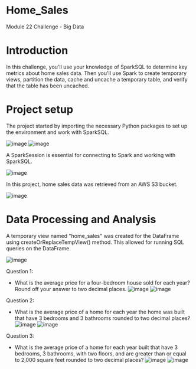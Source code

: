 # Home_Sales
Module 22 Challenge - Big Data

# Introduction
In this challenge, you'll use your knowledge of SparkSQL to determine key metrics about home sales data. Then you'll use Spark to create temporary views, partition the data, cache and uncache a temporary table, and verify that the table has been uncached.

# Project setup
The project started by importing the necessary Python packages to set up the environment and work with SparkSQL.

![image](https://github.com/CRGMBC/Home_Sales/assets/134125287/1ca05851-be04-4c30-9500-88cb672d880a)
![image](https://github.com/CRGMBC/Home_Sales/assets/134125287/2f49463b-acb6-4ffa-86e3-f30b7fa8eae8)

A SparkSession is essential for connecting to Spark and working with SparkSQL. 

![image](https://github.com/CRGMBC/Home_Sales/assets/134125287/d8d4372f-442e-4c31-a7ff-8d225abaeaa6)

In this project, home sales data was retrieved from an AWS S3 bucket. 

![image](https://github.com/CRGMBC/Home_Sales/assets/134125287/2e146944-f39b-460d-a3f1-4ef40251a4fc)

# Data Processing and Analysis
A temporary view named "home_sales" was created for the DataFrame using createOrReplaceTempView() method. This allowed for running SQL queries on the DataFrame.

![image](https://github.com/CRGMBC/Home_Sales/assets/134125287/79ab32ea-5d01-4c18-b576-9f4e51bfde06)

Question 1:
*	What is the average price for a four-bedroom house sold for each year? Round off your answer to two decimal places.
![image](https://github.com/CRGMBC/Home_Sales/assets/134125287/ba8a7388-d70c-4e5a-8cca-70f2c0ef42d0)
![image](https://github.com/CRGMBC/Home_Sales/assets/134125287/a18d8a96-8157-40aa-8396-f4adeb5aa673)

Question 2:
*	What is the average price of a home for each year the home was built that have 3 bedrooms and 3 bathrooms rounded to two decimal places?
![image](https://github.com/CRGMBC/Home_Sales/assets/134125287/4e9acd0d-f477-455c-98d5-6e219b4de9de)
![image](https://github.com/CRGMBC/Home_Sales/assets/134125287/07c53f6b-62e8-45ce-bce0-8a40d45fc414)

Question 3:
*	What is the average price of a home for each year built that have 3 bedrooms, 3 bathrooms, with two floors, and are greater than or equal to 2,000 square feet rounded to two decimal places?
![image](https://github.com/CRGMBC/Home_Sales/assets/134125287/2b641f02-cf33-446f-bf02-d89b72bff411)
![image](https://github.com/CRGMBC/Home_Sales/assets/134125287/997f6fe9-373f-4000-bc4f-101ea4957924)

